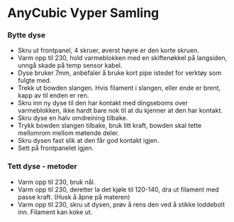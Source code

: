 # AnyCubic Vyper Samling

### Bytte dyse

- Skru ut frontpanel, 4 skruer, øverst høyre er den korte skruen.
- Varm opp til 230, hold varmeblokken med en skiftenøkkel på langsiden, unngå skade på temp sensor kabel.
- Dyse bruker 7mm, anbefaler å bruke kort pipe istedet for verktøy som fulgte med.
- Trekk ut bowden slangen. Hvis filament i slangen, eller ende er brent, kapp av til enden er ren.
- Skru inn ny dyse til den har kontakt med dingseboms over varmeblokken, ikke hardt bare nok til at du kjenner at den har kontakt.
- Skru dyse en halv omdreining tilbake.
- Trykk bowden slangen tilbake, bruk litt kraft, bowden skal tette mellomrom mellom møtende deler.
- Skru dysen fast slik at den får god kontakt igjen.
- Sett på frontpanelet igjen.

### Tett dyse - metoder

- Varm opp til 230, bruk nål.
- Varm opp til 230, deretter la det kjøle til 120-140, dra ut filament med passe kraft. (Husk å åpne på materen)
- Varm opp til 230, skru ut dysen, prøv å rens den ved å stikke loddebolt inn. Filament kan koke ut.
